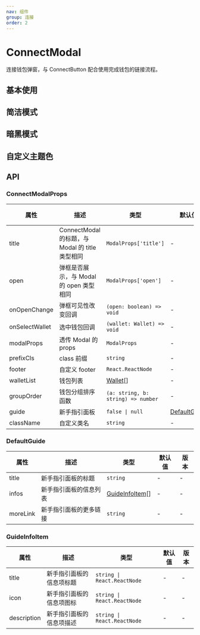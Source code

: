 ```yaml
---
nav: 组件
group: 连接
order: 2
---
```


# ConnectModal

连接钱包弹窗，与 ConnectButton 配合使用完成钱包的链接流程。

## 基本使用

<code src="./demos/basic.tsx"></code>

## 简洁模式

<code src="./demos/simple.tsx"></code>

## 暗黑模式

<code src="./demos/dark.tsx"></code>

## 自定义主题色

<code src="./demos/theme.tsx"></code>

## API

### ConnectModalProps

| 属性 | 描述 | 类型 | 默认值 | 版本 |
| --- | --- | --- | --- | --- |
| title | ConnectModal 的标题，与 Modal 的 title 类型相同 | `ModalProps['title']` | - | - |
| open | 弹框是否展示，与 Modal 的 open 类型相同 | `ModalProps['open']` | - | - |
| onOpenChange | 弹框可见性改变回调 | `(open: boolean) => void` | - | - |
| onSelectWallet | 选中钱包回调 | `(wallet: Wallet) => void` | - | - |
| modalProps | 透传 Modal 的 props | `ModalProps` | - | - |
| prefixCls | class 前缀 | `string` | - | - |
| footer | 自定义 footer | `React.ReactNode` | - | - |
| walletList | 钱包列表 | [Wallet](./types#wallet)\[\] | - | - |
| groupOrder | 钱包分组排序函数 | `(a: string, b: string) => number` | - | - |
| guide | 新手指引面板 | `false \| null` | [DefaultGuide](#defaultguide) | - |
| className | 自定义类名 | `string` | - | - |

### DefaultGuide

| 属性     | 描述                   | 类型                               | 默认值 | 版本 |
| -------- | ---------------------- | ---------------------------------- | ------ | ---- |
| title    | 新手指引面板的标题     | `string`                           | -      | -    |
| infos    | 新手指引面板的信息列表 | [GuideInfoItem](#guideinfoitem)\[] | -      | -    |
| moreLink | 新手指引面板的更多链接 | `string`                           | -      | -    |

### GuideInfoItem

| 属性        | 描述                     | 类型                        | 默认值 | 版本 |
| ----------- | ------------------------ | --------------------------- | ------ | ---- |
| title       | 新手指引面板的信息项标题 | `string \| React.ReactNode` | -      | -    |
| icon        | 新手指引面板的信息项图标 | `string \| React.ReactNode` | -      | -    |
| description | 新手指引面板的信息项描述 | `string \| React.ReactNode` | -      | -    |
